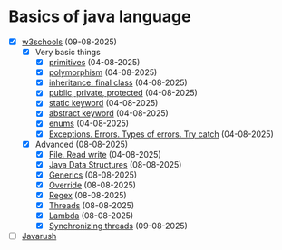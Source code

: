 # Basics of java language

- [x] [w3schools](https://www.w3schools.com/java/) (09-08-2025)
  - [x] Very basic things
    - [x] [primitives](./basics/simple/App.java) (04-08-2025)
    - [x] [polymorphism](./basics/simple/Honda.java) (04-08-2025)
    - [x] [inheritance. final class](./basics/simple/Honda.java) (04-08-2025)
    - [x] [public, private, protected](./basics/simple/App.java) (04-08-2025)
    - [x] [static keyword](./basics/simple/App.java) (04-08-2025)
    - [x] [abstract keyword](./basics/abstractpack/App.java) (04-08-2025)
    - [x] [enums](./basics/enumpack/App.java) (04-08-2025)
    - [x] [Exceptions. Errors. Types of errors. Try catch](./basics/errorpack/App.java) (04-08-2025)
  - [x] Advanced (08-08-2025)
    - [x] [File. Read write](./advanced/filepack/App.java) (04-08-2025)
    - [x] [Java Data Structures](./advanced/ds/App.java) (08-08-2025)
    - [x] [Generics](./advanced/ds/App.java) (08-08-2025)
    - [x] [Override](./basics/simple/Honda.java) (08-08-2025)
    - [x] [Regex](./advanced/regex/App.java) (08-08-2025)
    - [x] [Threads](./advanced/theads/App.java) (08-08-2025)
    - [x] [Lambda](./advanced/lambda/App.java) (08-08-2025)
    - [x] [Synchronizing threads](./advanced/syncing_threads/App.java) (09-08-2025)
- [ ] [Javarush](https://javarush.com/quests/lectures/questsyntaxpro.level01.lecture07)
